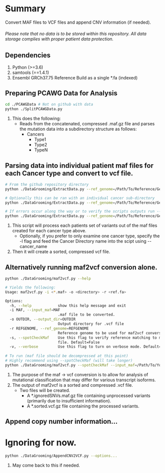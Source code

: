 # Summary

Convert MAF files to VCF files and append CNV information (if needed).

###### Please note that no data is to be stored within this repository. All data storage complies with proper patient data protection.

## Dependencies
1. Python (>=3.6)
2. samtools (==1.4.1)
3. Ensembl GRCh37.75 Reference Build as a single *.fa (indexed)

## Preparing PCAWG Data for Analysis
```bash
cd ./PCAWGData # Not on github with data
python ./SplitPCAWGData.py
```
1. This does the following:
   - Reads from the concatenated, compressed .maf.gz file and parses the mutation data into a 
   subdirectory structure as follows:
     - Cancers
       - Type1
       - Type2
       - TypeN
       
## Parsing data into individual patient maf files for each Cancer type and convert to vcf file.
```bash
# From the github repository directory
python ./DataGrooming/ExtractData.py --ref_genome=/Path/To/Reference/Genome/Reference.fa

# Optionally this can be ran with an individual cancer sub-directory
python ./DataGrooming/ExtractData.py --ref_genome=/Path/To/Reference/Genome/Reference.fa -l --cancer_name=MELA

# If errors occur along the way or to verify the scripts outputs run --repair_struct with -l and --cancer_name
python ./DataGrooming/ExtractData.py --ref_genome=/Path/To/Reference/Genome/Reference.fa --repair_struct -l --cancer_name=MELA
```
1. This script will process each patients set of variants out of the maf files created for each cancer type above.
   - Optionally, if you prefer to only examine one cancer type, specify the -l flag and feed the Cancer Directory name into the scipt using --cancer_name
2. Then it will create a sorted, compressed vcf file.

## Alternatively running maf2vcf conversion alone.
```bash
python ./DataGrooming/maf2vcf.py --help

# Yields the following:
Usage: maf2vcf.py -i <*.maf> -o <directory> -r <ref.fa>

Options:
  -h, --help            show this help message and exit
  -i MAF, --input_maf=MAF
                        .maf file to be converted.
  -o OUTDIR, --output_dir=OUTDIR
                        Output directory for .vcf file
  -r REFGENOME, --ref_genome=REFGENOME
                        Reference genome to be used for maf2vcf conversion.
  -s, --spotCheckMaf    Use this flag to verify reference matching to maf
                        file. Default=False
  -v, --verbose         Use this flag to turn on verbose mode. Default=False
  
# To run (maf file should be decompressed at this point)
# Highly recommend using --spotCheckMaf (will take longer)
python ./DataGrooming/maf2vcf.py --spotCheckMaf --input_maf=/Path/To/Your/PCAWG/maf/file.maf --output_dir=/Your/Output/Dir/ --ref_genome=/Reference/Ref.fa
```
1. The purpose of the maf -> vcf conversion is to allow for analysis of mutational classification that may differ for various transcript isoforms.
2. The output of maf2vcf is a sorted and compressed .vcf file.
   - Two files will be created.
     - A *.ignoredSNVs.maf.gz file containing unprocessed variants (primarily due to insufficient information).
     - A *.sorted.vcf.gz file containing the processed variants.
     
     
## Append copy number information...
# Ignoring for now.
```bash
python ./DataGrooming/AppendCNV2VCF.py --options...
```
1. May come back to this if needed.